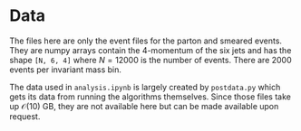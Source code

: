 # Data

The files here are only the event files for the parton and smeared events. They are numpy arrays contain the 4-momentum of the six jets and has the shape `[N, 6, 4]` where $N=12000$ is the number of events. There are $2000$ events per invariant mass bin.

The data used in `analysis.ipynb` is largely created by `postdata.py` which gets its data from running the algorithms themselves. Since those files take up $\mathcal{O}(10)$ GB, they are not available here but can be made available upon request.
